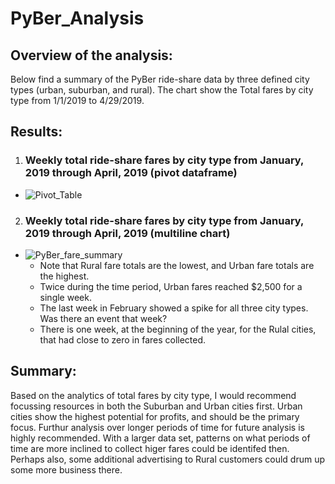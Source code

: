# PyBer_Analysis

## Overview of the analysis:
Below find a summary of the PyBer ride-share data by three defined city types (urban, suburban, and rural). The chart show the Total fares by city type from 1/1/2019 to 4/29/2019.
## Results:
1) ### Weekly total ride-share fares by city type from January, 2019 through April, 2019 (pivot dataframe)
- ![Pivot_Table](https://user-images.githubusercontent.com/90797036/138200900-c2a6065f-69e6-4878-8115-bbd266869de3.png)
  
2) ### Weekly total ride-share fares by city type from January, 2019 through April, 2019 (multiline chart)
- ![PyBer_fare_summary](https://user-images.githubusercontent.com/90797036/138201125-97dbc18a-573d-4f0e-99d4-ee21fb7c32e6.png)
	- Note that Rural fare totals are the lowest, and Urban fare totals are the highest.
	- Twice during the time period, Urban fares reached $2,500 for a single week.
	- The last week in February showed a spike for all three city types. Was there an event that week?
	- There is one week, at the beginning of the year, for the Rulal cities, that had close to zero in fares collected. 

## Summary:
Based on the analytics of total fares by city type, I would recommend focussing resources in both the Suburban and Urban cities first. Urban cities show the highest potential for profits, and should be the primary focus. Furthur analysis over longer periods of time for future analysis is highly recommended. With a larger data set, patterns on what periods of time are more inclined to collect higer fares could be identifed then. Perhaps also, some additional advertising to Rural customers could drum up some more business there.
